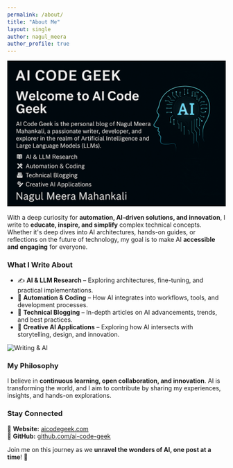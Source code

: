 ```yaml
---
permalink: /about/
title: "About Me"
layout: single
author: nagul_meera
author_profile: true
---
```

![About](/docs/assets/images/2025/june/about.png)

With a deep curiosity for **automation, AI-driven solutions, and innovation**, I write to **educate, inspire, and simplify** complex technical concepts. Whether it's deep dives into AI architectures, hands-on guides, or reflections on the future of technology, my goal is to make AI **accessible and engaging** for everyone.

### What I Write About

- ✍️ **AI & LLM Research** – Exploring architectures, fine-tuning, and practical implementations.
- 🚀 **Automation & Coding** – How AI integrates into workflows, tools, and development processes.
- 📖 **Technical Blogging** – In-depth articles on AI advancements, trends, and best practices.
- 🎨 **Creative AI Applications** – Exploring how AI intersects with storytelling, design, and innovation.

![Writing & AI](https://another-image-link.com)

### My Philosophy

I believe in **continuous learning, open collaboration, and innovation**. AI is transforming the world, and I aim to contribute by sharing my experiences, insights, and hands-on explorations.

### Stay Connected

📌 **Website:** [aicodegeek.com](https://aicodegeek.com)  
📌 **GitHub:** [github.com/ai-code-geek](https://github.com/ai-code-geek)

Join me on this journey as we **unravel the wonders of AI, one post at a time**! 🚀

